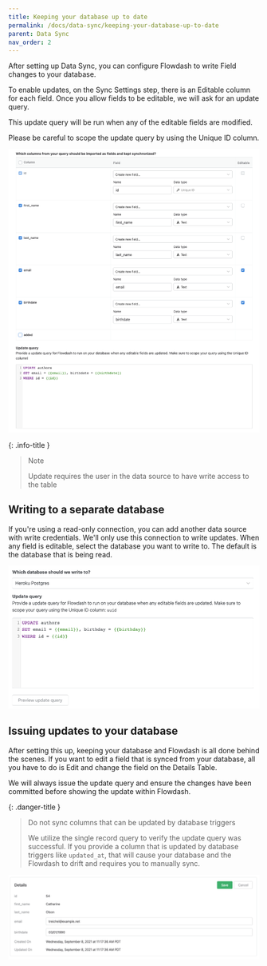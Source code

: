 ```yaml
---
title: Keeping your database up to date
permalink: /docs/data-sync/keeping-your-database-up-to-date
parent: Data Sync
nav_order: 2
---
```

After setting up Data Sync, you can configure Flowdash to write Field changes to your database.

To enable updates, on the Sync Settings step, there is an Editable column for each field. Once you allow fields to be
editable, we will ask for an update query.

This update query will be run when any of the editable fields are modified.

Please be careful to scope the update query by using the Unique ID column.

![](/assets/images/1c96631-updates.png)

{: .info-title }
> Note
> 
> Update requires the user in the data source to have write access to the table

## Writing to a separate database

If you're using a read-only connection, you can add another data source with write credentials. We'll only use this
connection to write updates. When any field is editable, select the database you want to write to. The default is the
database that is being read.

![](/assets/images/ece95bb-updating_separate_database.png)

## Issuing updates to your database

After setting this up, keeping your database and Flowdash is all done behind the scenes. If you want to edit a field
that is synced from your database, all you have to do is Edit and change the field on the Details Table.

We will always issue the update query and ensure the changes have been committed before showing the update within
Flowdash.

{: .danger-title }
> Do not sync columns that can be updated by database triggers
> 
> We utilize the single record query to verify the update query was successful. If you provide a column that is
updated by database triggers like `updated_at`, that will cause your database and the Flowdash to drift and requires you
to manually sync.

![](/assets/images/439394c-editing-details-table.png)
